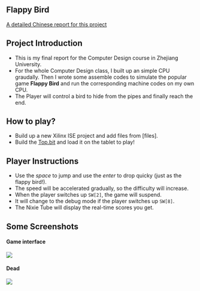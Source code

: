 ## Flappy Bird

[A detailed Chinese report for this project](https://github.com/jiangshibiao/pumpkinBattle/blob/master/ChineseReport/report.md)

## Project Introduction
+ This is my final report for the Computer Design course in Zhejiang University.
+ For the whole Computer Design class, I built up an simple CPU graudally. Then I wrote some  assemble codes to simulate the popular game **Flappy Bird** and run the corresponding machine codes on my own CPU.
+ The Player will control a bird to hide from the pipes and finally reach the end.

## How to play?
+ Build up a new Xilinx ISE project and add files from [files].
+ Build the [Top.bit](https://github.com/jiangshibiao/Flappy_bird/blob/master/files/Top.bit) and load it on the tablet to play!

## Player Instructions
+ Use the *space* to jump and use the *enter* to drop quicky (just as the flappy bird!).
+ The speed will be accelerated gradually, so the difficulty will increase.
+ When the player switches up `SW[2]`, the game will suspend.
+ It will change to the debug mode if the player switches up  `SW[8]`.
+ The Nixie Tube will display the real-time scores you get.

## Some Screenshots
#### Game interface
![](https://github.com/jiangshibiao/Flappy_bird/blob/master/ChineseReport/0.jpg)
#### Dead
![](https://github.com/jiangshibiao/Flappy_bird/blob/master/ChineseReport/dead.jpg)